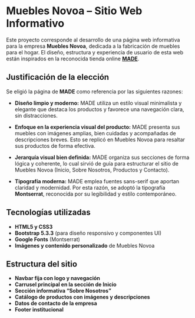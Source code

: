 # Muebles Novoa – Sitio Web Informativo

Este proyecto corresponde al desarrollo de una página web informativa para la empresa **Muebles Novoa**, dedicada a la fabricación de muebles para el hogar. El diseño, estructura y experiencia de usuario de esta web están inspirados en la reconocida tienda online **[MADE](https://www.made.com/)**.


## Justificación de la elección

Se eligió la página de **MADE** como referencia por las siguientes razones:

- **Diseño limpio y moderno:** MADE utiliza un estilo visual minimalista y elegante que destaca los productos y favorece una navegación clara, sin distracciones. 

- **Enfoque en la experiencia visual del producto:** MADE presenta sus muebles con imágenes amplias, bien cuidadas y acompañadas de descripciones breves. Esto se replicó en Muebles Novoa para resaltar sus productos de forma efectiva.

- **Jerarquía visual bien definida:** MADE organiza sus secciones de forma lógica y coherente, lo cual sirvió de guía para estructurar el sitio de Muebles Novoa (Inicio, Sobre Nosotros, Productos y Contacto).

- **Tipografía moderna:** MADE emplea fuentes sans-serif que aportan claridad y modernidad. Por esta razón, se adoptó la tipografía **Montserrat**, reconocida por su legibilidad y estilo contemporáneo.

## Tecnologías utilizadas

- **HTML5 y CSS3**
- **Bootstrap 5.3.3** (para diseño responsivo y componentes UI)
- **Google Fonts** (Montserrat)
- **Imágenes y contenido personalizado** de Muebles Novoa

## Estructura del sitio

- **Navbar fija con logo y navegación**
- **Carrusel principal en la sección de Inicio**
- **Sección informativa “Sobre Nosotros”**
- **Catálogo de productos con imágenes y descripciones**
- **Datos de contacto de la empresa**
- **Footer institucional**


